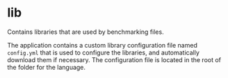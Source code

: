 # lib

Contains libraries that are used by benchmarking files.

The application contains a custom library configuration file named `config.yml` that is used to configure the libraries, and automatically
download them if necessary. The configuration file is located in the root of the folder for the language.